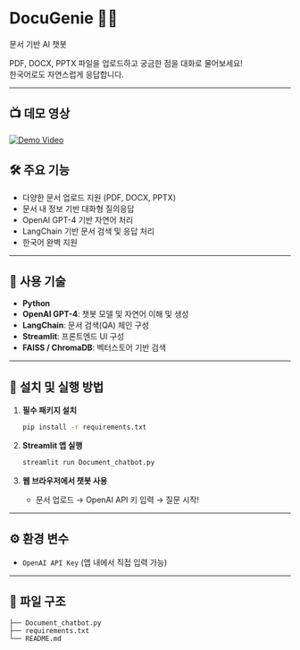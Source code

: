 # DocuGenie 🧞‍♂️  
문서 기반 AI 챗봇  

PDF, DOCX, PPTX 파일을 업로드하고 궁금한 점을 대화로 물어보세요!  
한국어로도 자연스럽게 응답합니다.

---

## 📺 데모 영상
[![Demo Video](https://img.youtube.com/vi/HqXMsq-ZIs0/0.jpg)](https://www.youtube.com/watch?v=HqXMsq-ZIs0)


## 🛠️ 주요 기능

- 다양한 문서 업로드 지원 (PDF, DOCX, PPTX)
- 문서 내 정보 기반 대화형 질의응답
- OpenAI GPT-4 기반 자연어 처리
- LangChain 기반 문서 검색 및 응답 처리
- 한국어 완벽 지원

---

## 🧰 사용 기술

- **Python**
- **OpenAI GPT-4**: 챗봇 모델 및 자연어 이해 및 생성
- **LangChain**: 문서 검색(QA) 체인 구성
- **Streamlit**: 프론트엔드 UI 구성
- **FAISS / ChromaDB**: 벡터스토어 기반 검색

---

## 🚀 설치 및 실행 방법

1. **필수 패키지 설치**
    ```bash
    pip install -r requirements.txt
    ```

2. **Streamlit 앱 실행**
    ```bash
    streamlit run Document_chatbot.py
    ```

3. **웹 브라우저에서 챗봇 사용**
    - 문서 업로드 → OpenAI API 키 입력 → 질문 시작!

---

## ⚙️ 환경 변수

- `OpenAI API Key` (앱 내에서 직접 입력 가능)

---

## 📁 파일 구조

```
├── Document_chatbot.py
├── requirements.txt
└── README.md
```

